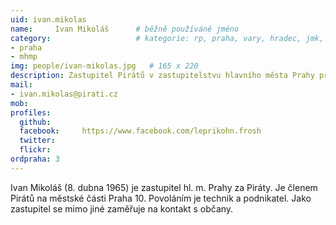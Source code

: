 ```yaml
---
uid: ivan.mikolas
name:     Ivan Mikoláš  	# běžně používáné jméno
category:                 	# kategorie: rp, praha, vary, hradec, jmk, senat
- praha
- mhmp
img: people/ivan-mikolas.jpg   # 165 x 220
description: Zastupitel Pirátů v zastupitelstvu hlavního města Prahy pro kontakt s občany            	# kratký popis, max 160 znaků
mail:
- ivan.mikolas@pirati.cz
mob:			  
profiles:
  github:       
  facebook:     https://www.facebook.com/leprikohn.frosh
  twitter: 		  
  flickr:		  
ordpraha: 3
---
```


Ivan Mikoláš (8. dubna 1965) je zastupitel hl. m. Prahy za Piráty. Je členem Pirátů na městské části Praha 10. Povoláním je technik a podnikatel. Jako zastupitel se mimo jiné zaměřuje na kontakt s občany.
